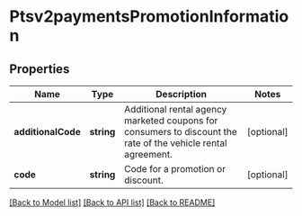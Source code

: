 # Ptsv2paymentsPromotionInformation

## Properties
Name | Type | Description | Notes
------------ | ------------- | ------------- | -------------
**additionalCode** | **string** | Additional rental agency marketed coupons for consumers to discount the rate of the vehicle rental agreement. | [optional] 
**code** | **string** | Code for a promotion or discount. | [optional] 

[[Back to Model list]](../README.md#documentation-for-models) [[Back to API list]](../README.md#documentation-for-api-endpoints) [[Back to README]](../README.md)


